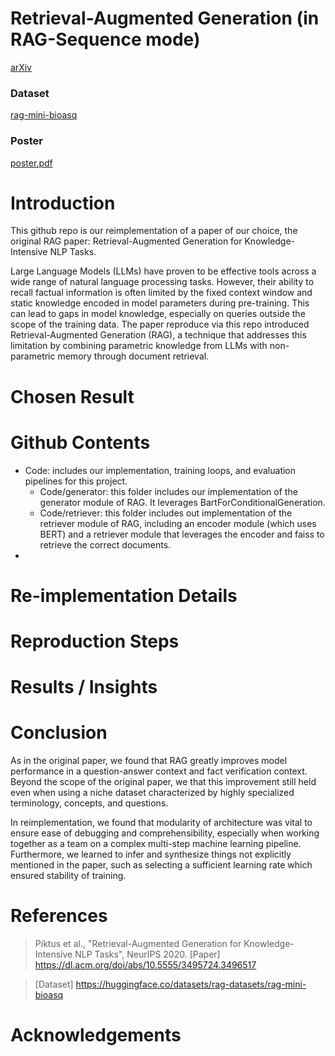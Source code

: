# Retrieval-Augmented Generation (in RAG-Sequence mode)

[arXiv](https://arxiv.org/pdf/2005.11401)

### Dataset
[rag-mini-bioasq](https://huggingface.co/datasets/rag-datasets/rag-mini-bioasq)

### Poster
[poster.pdf](poster/poster.pdf)

# Introduction
This github repo is our reimplementation of a paper of our choice, the original RAG paper: Retrieval-Augmented Generation for
Knowledge-Intensive NLP Tasks.

Large Language Models (LLMs) have proven to be effective tools across a wide range of natural language processing tasks. However, their ability to recall factual information is often limited by the fixed context window and static knowledge encoded in model parameters during pre-training. This can lead to gaps in model knowledge, especially on queries outside the scope of the training data. The paper reproduce via this repo introduced Retrieval-Augmented Generation (RAG), a technique that addresses this limitation by combining parametric knowledge from LLMs with non-parametric memory through document retrieval.

# Chosen Result

# Github Contents
* Code: includes our implementation, training loops, and evaluation pipelines for this project.
  * Code/generator: this folder includes our implementation of the generator module of RAG. It leverages BartForConditionalGeneration.
  * Code/retriever: this folder includes out implementation of the retriever module of RAG, including an encoder module (which uses BERT) and a retriever module that leverages the encoder and faiss to retrieve the correct documents.
* 
# Re-implementation Details

# Reproduction Steps

# Results / Insights

# Conclusion
As in the original paper, we found that RAG greatly improves model performance in a question-answer context and fact verification context. Beyond the scope of the original paper, we that this improvement still held even when using a niche dataset characterized by highly specialized terminology, concepts, and questions.


In reimplementation, we found that modularity of architecture was vital to ensure ease of debugging and comprehensibility, especially when working together as a team on a complex multi-step machine learning pipeline. Furthermore, we learned to infer and synthesize things not explicitly mentioned in the paper, such as selecting a sufficient learning rate which ensured stability of training.

# References
> Piktus et al., "Retrieval-Augmented Generation for Knowledge-Intensive NLP Tasks", NeurIPS 2020.
> [Paper] https://dl.acm.org/doi/abs/10.5555/3495724.3496517

> [Dataset] https://huggingface.co/datasets/rag-datasets/rag-mini-bioasq

# Acknowledgements
